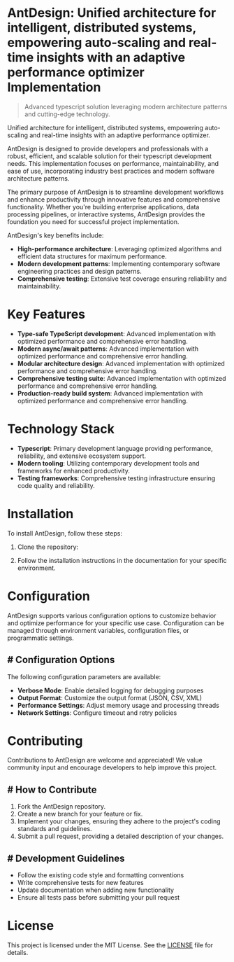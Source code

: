 <!-- fallback_AntDesign_20251003193952_65844 -->

# AntDesign: Unified architecture for intelligent, distributed systems, empowering auto-scaling and real-time insights with an adaptive performance optimizer Implementation
> Advanced typescript solution leveraging modern architecture patterns and cutting-edge technology.

Unified architecture for intelligent, distributed systems, empowering auto-scaling and real-time insights with an adaptive performance optimizer.

AntDesign is designed to provide developers and professionals with a robust, efficient, and scalable solution for their typescript development needs. This implementation focuses on performance, maintainability, and ease of use, incorporating industry best practices and modern software architecture patterns.

The primary purpose of AntDesign is to streamline development workflows and enhance productivity through innovative features and comprehensive functionality. Whether you're building enterprise applications, data processing pipelines, or interactive systems, AntDesign provides the foundation you need for successful project implementation.

AntDesign's key benefits include:

* **High-performance architecture**: Leveraging optimized algorithms and efficient data structures for maximum performance.
* **Modern development patterns**: Implementing contemporary software engineering practices and design patterns.
* **Comprehensive testing**: Extensive test coverage ensuring reliability and maintainability.

# Key Features

* **Type-safe TypeScript development**: Advanced implementation with optimized performance and comprehensive error handling.
* **Modern async/await patterns**: Advanced implementation with optimized performance and comprehensive error handling.
* **Modular architecture design**: Advanced implementation with optimized performance and comprehensive error handling.
* **Comprehensive testing suite**: Advanced implementation with optimized performance and comprehensive error handling.
* **Production-ready build system**: Advanced implementation with optimized performance and comprehensive error handling.

# Technology Stack

* **Typescript**: Primary development language providing performance, reliability, and extensive ecosystem support.
* **Modern tooling**: Utilizing contemporary development tools and frameworks for enhanced productivity.
* **Testing frameworks**: Comprehensive testing infrastructure ensuring code quality and reliability.

# Installation

To install AntDesign, follow these steps:

1. Clone the repository:


2. Follow the installation instructions in the documentation for your specific environment.

# Configuration

AntDesign supports various configuration options to customize behavior and optimize performance for your specific use case. Configuration can be managed through environment variables, configuration files, or programmatic settings.

## # Configuration Options

The following configuration parameters are available:

* **Verbose Mode**: Enable detailed logging for debugging purposes
* **Output Format**: Customize the output format (JSON, CSV, XML)
* **Performance Settings**: Adjust memory usage and processing threads
* **Network Settings**: Configure timeout and retry policies

# Contributing

Contributions to AntDesign are welcome and appreciated! We value community input and encourage developers to help improve this project.

## # How to Contribute

1. Fork the AntDesign repository.
2. Create a new branch for your feature or fix.
3. Implement your changes, ensuring they adhere to the project's coding standards and guidelines.
4. Submit a pull request, providing a detailed description of your changes.

## # Development Guidelines

* Follow the existing code style and formatting conventions
* Write comprehensive tests for new features
* Update documentation when adding new functionality
* Ensure all tests pass before submitting your pull request

# License

This project is licensed under the MIT License. See the [LICENSE](https://github.com/Nurulika/AntDesign/blob/main/LICENSE) file for details.
